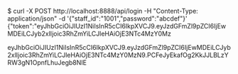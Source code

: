 $ curl -X POST http://localhost:8888/api/login -H "Content-Type: application/json" -d '{"staff_id":"1001","password":"abcdef"}'
{"token":"eyJhbGciOiJIUzI1NiIsInR5cCI6IkpXVCJ9.eyJzdGFmZl9pZCI6IjEwMDEiLCJyb2xlIjoic3RhZmYiLCJleHAiOjE3NTc4MzY0Mz


eyJhbGciOiJIUzI1NiIsInR5cCI6IkpXVCJ9.eyJzdGFmZl9pZCI6IjEwMDEiLCJyb2xlIjoic3RhZmYiLCJleHAiOjE3NTc4MzY0MzN9.PCFeJyEkafOg2KkJJLBLzYRW3gN1OpnfLhuJegb8NIE